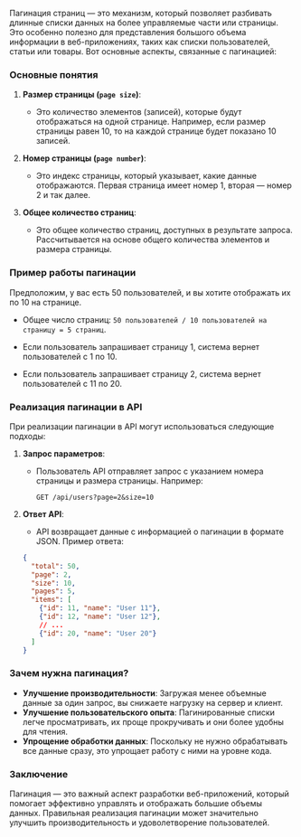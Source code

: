 Пагинация страниц — это механизм, который позволяет разбивать длинные списки данных на более управляемые части или страницы. Это особенно полезно для представления большого объема информации в веб-приложениях, таких как списки пользователей, статьи или товары. Вот основные аспекты, связанные с пагинацией:

### Основные понятия

1. **Размер страницы (`page size`)**:
   - Это количество элементов (записей), которые будут отображаться на одной странице. Например, если размер страницы равен 10, то на каждой странице будет показано 10 записей.

2. **Номер страницы (`page number`)**:
   - Это индекс страницы, который указывает, какие данные отображаются. Первая страница имеет номер 1, вторая — номер 2 и так далее.

3. **Общее количество страниц**:
   - Это общее количество страниц, доступных в результате запроса. Рассчитывается на основе общего количества элементов и размера страницы.

### Пример работы пагинации

Предположим, у вас есть 50 пользователей, и вы хотите отображать их по 10 на странице. 

- Общее число страниц: `50 пользователей / 10 пользователей на страницу = 5 страниц`.
  
- Если пользователь запрашивает страницу 1, система вернет пользователей с 1 по 10.
  
- Если пользователь запрашивает страницу 2, система вернет пользователей с 11 по 20.

### Реализация пагинации в API

При реализации пагинации в API могут использоваться следующие подходы:

1. **Запрос параметров**:
   - Пользователь API отправляет запрос с указанием номера страницы и размера страницы. Например: 
     ```
     GET /api/users?page=2&size=10
     ```

2. **Ответ API**:
   - API возвращает данные с информацией о пагинации в формате JSON. Пример ответа:
   ```json
   {
     "total": 50,
     "page": 2,
     "size": 10,
     "pages": 5,
     "items": [
       {"id": 11, "name": "User 11"},
       {"id": 12, "name": "User 12"},
       // ...
       {"id": 20, "name": "User 20"}
     ]
   }
   ```

### Зачем нужна пагинация?

- **Улучшение производительности**: Загружая менее объемные данные за один запрос, вы снижаете нагрузку на сервер и клиент.
- **Улучшение пользовательского опыта**: Пагинированные списки легче просматривать, их проще прокручивать и они более удобны для чтения.
- **Упрощение обработки данных**: Поскольку не нужно обрабатывать все данные сразу, это упрощает работу с ними на уровне кода.

### Заключение

Пагинация — это важный аспект разработки веб-приложений, который помогает эффективно управлять и отображать большие объемы данных. Правильная реализация пагинации может значительно улучшить производительность и удоволетворение пользователей.
